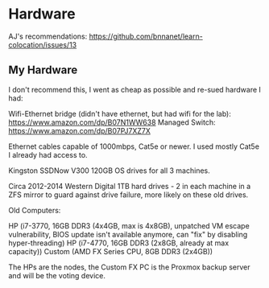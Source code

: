 # Hardware

AJ's recommendations: https://github.com/bnnanet/learn-colocation/issues/13

## My Hardware

I don't recommend this, I went as cheap as possible and re-sued hardware I had:

Wifi-Ethernet bridge (didn't have ethernet, but had wifi for the lab): https://www.amazon.com/dp/B07N1WW638
Managed Switch: https://www.amazon.com/dp/B07PJ7XZ7X

Ethernet cables capable of 1000mbps, Cat5e or newer. I used mostly Cat5e I already had access to.

Kingston SSDNow V300 120GB OS drives for all 3 machines.

Circa 2012-2014 Western Digital 1TB hard drives - 2 in each machine in a ZFS mirror to guard against drive failure, more likely on these old drives.

Old Computers:

HP (i7-3770, 16GB DDR3 (4x4GB, max is 4x8GB), unpatched VM escape vulnerability, BIOS update isn't available anymore, can "fix" by disabling hyper-threading)
HP (i7-4770, 16GB DDR3 (2x8GB, already at max capacity))
Custom (AMD FX Series CPU, 8GB DDR3 (2x4GB))

The HPs are the nodes, the Custom FX PC is the Proxmox backup server and will be the voting device.

